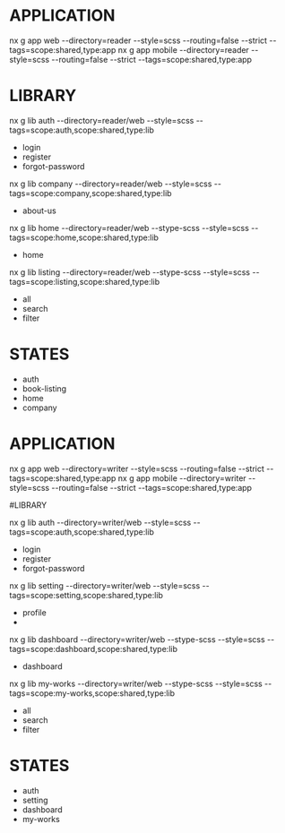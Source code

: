 
# APPLICATION

nx g app web --directory=reader --style=scss --routing=false --strict --tags=scope:shared,type:app
nx g app mobile --directory=reader --style=scss --routing=false --strict --tags=scope:shared,type:app

# LIBRARY

nx g lib auth --directory=reader/web --style=scss --tags=scope:auth,scope:shared,type:lib
- login
- register 
- forgot-password

nx g lib company --directory=reader/web --style=scss --tags=scope:company,scope:shared,type:lib
- about-us

nx g lib home --directory=reader/web --stype-scss --style=scss --tags=scope:home,scope:shared,type:lib
- home

nx g lib listing --directory=reader/web --stype-scss --style=scss --tags=scope:listing,scope:shared,type:lib
- all
- search
- filter

# STATES

- auth
- book-listing
- home
- company



# APPLICATION

nx g app web --directory=writer --style=scss --routing=false --strict --tags=scope:shared,type:app
nx g app mobile --directory=writer --style=scss --routing=false --strict --tags=scope:shared,type:app

#LIBRARY

nx g lib auth --directory=writer/web --style=scss --tags=scope:auth,scope:shared,type:lib
- login
- register 
- forgot-password

nx g lib setting --directory=writer/web --style=scss --tags=scope:setting,scope:shared,type:lib
- profile
- 

nx g lib dashboard --directory=writer/web --stype-scss --style=scss --tags=scope:dashboard,scope:shared,type:lib
- dashboard

nx g lib my-works --directory=writer/web --stype-scss --style=scss --tags=scope:my-works,scope:shared,type:lib
- all
- search
- filter

# STATES

- auth
- setting
- dashboard
- my-works
